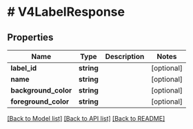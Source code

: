 # # V4LabelResponse

## Properties

Name | Type | Description | Notes
------------ | ------------- | ------------- | -------------
**label_id** | **string** |  | [optional]
**name** | **string** |  | [optional]
**background_color** | **string** |  | [optional]
**foreground_color** | **string** |  | [optional]

[[Back to Model list]](../../README.md#models) [[Back to API list]](../../README.md#endpoints) [[Back to README]](../../README.md)
